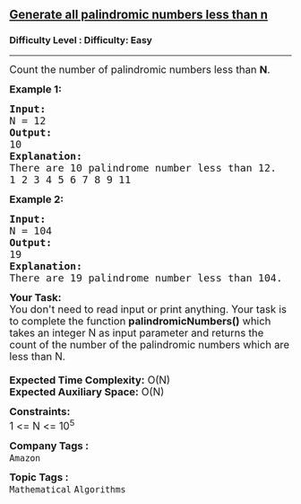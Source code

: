 <h2><a href="https://www.geeksforgeeks.org/problems/generate-all-palindromic-numbers-less-than-n3251/1?page=2&company=Amazon&status=unsolved,attempted&sortBy=accuracy">Generate all palindromic numbers less than n</a></h2><h3>Difficulty Level : Difficulty: Easy</h3><hr><div class="problems_problem_content__Xm_eO"><p><span style="font-size:18px">Count the number of palindromic numbers less than <strong>N</strong>.</span></p>

<p><strong><span style="font-size:18px">Example 1:</span></strong></p>

<pre><span style="font-size:18px"><strong>Input:</strong>
N = 12</span>
<span style="font-size:18px"><strong>Output:</strong>
10</span>
<span style="font-size:18px"><strong>Explanation:</strong>
There are 10 palindrome number less than 12.
1 2 3 4 5 6 7 8 9 11</span></pre>

<p><strong><span style="font-size:18px">Example 2:</span></strong></p>

<pre><span style="font-size:18px"><strong>Input:</strong>
N = 104</span>
<span style="font-size:18px"><strong>Output:</strong>
19</span>
<span style="font-size:18px"><strong>Explanation:</strong>
There are 19 palindrome number less than 104.</span></pre>

<p><span style="font-size:18px"><strong>Your Task:&nbsp;&nbsp;</strong><br>
You don't need to read input or print anything. Your task is to complete the function&nbsp;<strong>palindromicNumbers()</strong>&nbsp;which takes an integer N as input parameter and returns the count of the number of the palindromic numbers which are less than N.<br>
<br>
<strong>Expected Time Complexity:</strong>&nbsp;O(N)<br>
<strong>Expected Auxiliary Space:</strong>&nbsp;O(N)</span></p>

<p><span style="font-size:18px"><strong>Constraints:</strong><br>
1 &lt;= N &lt;= 10<sup>5</sup></span></p>
</div><p><span style=font-size:18px><strong>Company Tags : </strong><br><code>Amazon</code>&nbsp;<br><p><span style=font-size:18px><strong>Topic Tags : </strong><br><code>Mathematical</code>&nbsp;<code>Algorithms</code>&nbsp;